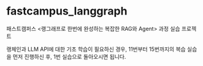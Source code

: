 # fastcampus_langgraph
패스트캠퍼스 &lt;랭그래프로 한번에 완성하는 복잡한 RAG와 Agent> 과정 실습 프로젝트

랭체인과 LLM API에 대한 기초 학습이 필요하신 경우, 11번부터 15번까지의 복습 실습을 먼저 진행하신 후, 1번 실습으로 돌아오시면 됩니다.
